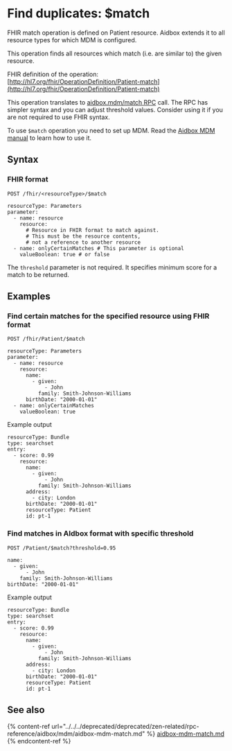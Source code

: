 # Find duplicates: $match

FHIR match operation is defined on Patient resource. Aidbox extends it to all resource types for which MDM is configured.

This operation finds all resources which match (i.e. are similar to) the given resource.

FHIR definition of the operation: [http://hl7.org/fhir/OperationDefinition/Patient-match](http://hl7.org/fhir/OperationDefinition/Patient-match)

This operation translates to [aidbox.mdm/match RPC](../../../deprecated/deprecated/zen-related/rpc-reference/aidbox/mdm/aidbox-mdm-match.md) call. The RPC has simpler syntax and you can adjust threshold values. Consider using it if you are not required to use FHIR syntax.

To use `$match` operation you need to set up MDM. Read the [Aidbox MDM manual](./README.md) to learn how to use it.

## Syntax

### FHIR format

```
POST /fhir/<resourceType>/$match

resourceType: Parameters
parameter:
  - name: resource
    resource:
      # Resource in FHIR format to match against.
      # This must be the resource contents,
      # not a reference to another resource
  - name: onlyCertainMatches # This parameter is optional
    valueBoolean: true # or false
```

The `threshold` parameter is not required. It specifies minimum score for a match to be returned.

## Examples

### Find certain matches for the specified resource using FHIR format

```
POST /fhir/Patient/$match

resourceType: Parameters
parameter:
  - name: resource
    resource:
      name:
        - given:
            - John
          family: Smith-Johnson-Williams
      birthDate: "2000-01-01"
  - name: onlyCertainMatches
    valueBoolean: true
```

Example output

```
resourceType: Bundle
type: searchset
entry:
  - score: 0.99
    resource:
      name:
        - given:
            - John
          family: Smith-Johnson-Williams
      address:
        - city: London
      birthDate: "2000-01-01"
      resourceType: Patient
      id: pt-1
```

### Find matches in AIdbox format with specific threshold

```
POST /Patient/$match?threshold=0.95

name:
  - given:
      - John
    family: Smith-Johnson-Williams
birthDate: "2000-01-01"
```

Example output

```
resourceType: Bundle
type: searchset
entry:
  - score: 0.99
    resource:
      name:
        - given:
            - John
          family: Smith-Johnson-Williams
      address:
        - city: London
      birthDate: "2000-01-01"
      resourceType: Patient
      id: pt-1
```

## See also

{% content-ref url="../../../deprecated/deprecated/zen-related/rpc-reference/aidbox/mdm/aidbox-mdm-match.md" %}
[aidbox-mdm-match.md](../../../deprecated/deprecated/zen-related/rpc-reference/aidbox/mdm/aidbox-mdm-match.md)
{% endcontent-ref %}
